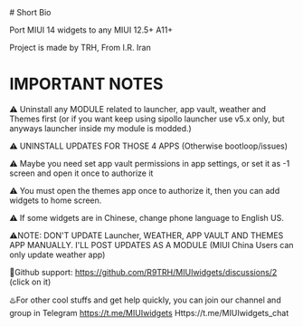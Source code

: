 <meta name="google-site-verification" content="fy0RmKdiFAvcpowolqINOqFLIvoxLOFX7AOQEN1JQZI" />
# Short Bio


Port MIUI 14 widgets to any MIUI 12.5+ A11+ 

Project is made by TRH,
From I.R. Iran


# IMPORTANT NOTES

⚠️ Uninstall any MODULE related to launcher, app vault, weather and Themes first
(or if you want keep using sipollo launcher use v5.x only, but anyways launcher inside my module is modded.)

⚠️ UNINSTALL UPDATES FOR THOSE 4 APPS  (Otherwise bootloop/issues)

⚠️ Maybe you need set app vault permissions in app settings, or set it as -1 screen and open it once to authorize it

⚠️ You must open the themes app once to authorize it, then you can add widgets to home screen.

⚠️ If some widgets are in Chinese, change phone language to English US.

⚠️NOTE: DON'T UPDATE Launcher, WEATHER, APP VAULT  AND THEMES APP MANUALLY. I'LL POST UPDATES AS A MODULE
(MIUI China Users can only update weather app)

💬Github support: https://github.com/R9TRH/MIUIwidgets/discussions/2 (click on it)

♨️For other cool stuffs and get help quickly, you can join our channel and group in Telegram 
https://t.me/MIUIwidgets
Https://t.me/MIUIwidgets_chat
